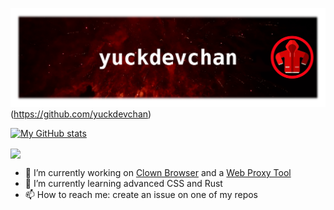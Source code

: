 ![Banner Image](banner3.png)(https://github.com/yuckdevchan)

[![My GitHub stats](https://github-readme-stats.vercel.app/api?username=yuckdevchan&show_icons=true&theme=transparent&hide_border=true)](https://github.com/yuckdevchan)

<a href="https://github.com/yuckdevchan"><img align="center" src="https://github-readme-stats.vercel.app/api/top-langs/?username=yuckdevchan&layout=compact&theme=transparent&hide_border=true&langs_count=4&exclude_repo=tibernet3" /></a>

- 🔭 I’m currently working on [Clown Browser](https://github.com/yuckdevchan/clown-browser) and a [Web Proxy Tool](https://github.com/yuckdevchan/tibernet3)
- 🌱 I’m currently learning advanced CSS and Rust
- 📫 How to reach me: create an issue on one of my repos
